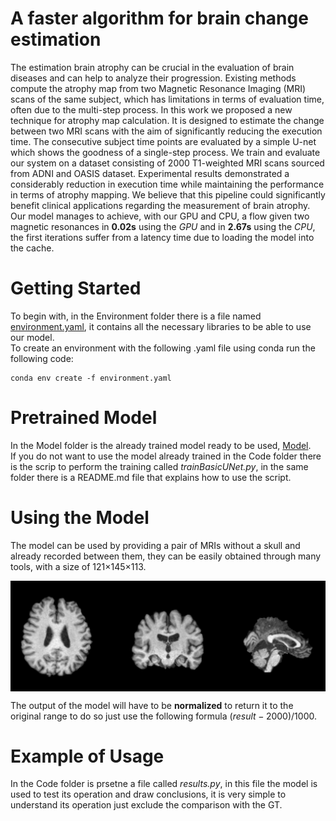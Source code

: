 # A faster algorithm for brain change estimation

The estimation brain atrophy can be crucial in the
evaluation of brain diseases and can help to analyze their progression. Existing methods compute the atrophy map from two
Magnetic Resonance Imaging (MRI) scans of the same subject,
which has limitations in terms of evaluation time, often due to
the multi-step process. In this work we proposed a new technique
for atrophy map calculation. It is designed to estimate the change
between two MRI scans with the aim of significantly reducing the
execution time. The consecutive subject time points are evaluated
by a simple U-net which shows the goodness of a single-step
process. We train and evaluate our system on a dataset consisting
of 2000 T1-weighted MRI scans sourced from ADNI and OASIS dataset.
Experimental results demonstrated a considerably reduction in
execution time while maintaining the performance in terms of
atrophy mapping. We believe that this pipeline could significantly
benefit clinical applications regarding the measurement of brain
atrophy. <br>
Our model manages to achieve, with our GPU and CPU, a flow given two magnetic resonances in **0.02s** using the *GPU* and in **2.67s** using the *CPU*, the first iterations suffer from a latency time due to loading the model into the cache.
# Getting Started
To begin with, in the Environment folder there is a file named [environment.yaml](https://github.com/Raciti/A-faster-algorithm-for-brain-change-estimation/blob/main/Environment/environment.yml), it contains all the necessary libraries to be able to use our model. <br>
To create an environment with the following .yaml file using conda run the following code:

    conda env create -f environment.yaml

# Pretrained Model
In the Model folder is the already trained model ready to be used, [Model](https://github.com/Raciti/A-faster-algorithm-for-brain-change-estimation/blob/main/Model/Unet.pth). <br>
If you do not want to use the model already trained in the Code folder there is the scrip to perform the training called *trainBasicUNet.py*, in the same folder there is a README.md file that explains how to use the script.

# Using the Model
The model can be used by providing a pair of MRIs without a skull and already recorded between them, they can be easily obtained through many tools, with a size of 121×145×113. 
<div style="display: flex; justify-content: center;">
    <img src="https://github.com/Raciti/A-faster-algorithm-for-brain-change-estimation/blob/main/img/MRI_skullStripped.png" alt="example input" width="600"/>
</div>

The output of the model will have to be **normalized** to return it to the original range to do so just use the following formula $(result - 2000) / 1000$.

# Example of Usage
In the Code folder is prsetne a file called *results.py*, in this file the model is used to test its operation and draw conclusions, it is very simple to understand its operation just exclude the comparison with the GT.
